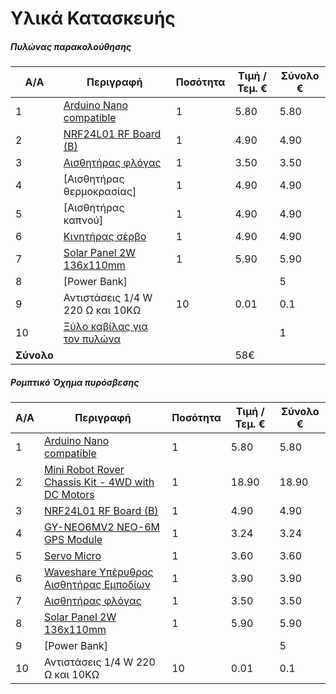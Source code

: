 # Υλικά Κατασκευής

##### Πυλώνας παρακολούθησης

A/A   | Περιγραφή   | Ποσότητα  | Τιμή / Τεμ. € | Σύνολο €
------| ------------|-----------|---------------|----------
1| [Arduino Nano compatible](https://grobotronics.com/nano-ch340-atmega328p-compatible-for-arduino-nano-v3.0.html) | 1  | 5.80  |  5.80
2 | [NRF24L01 RF Board (B)](https://grobotronics.com/nrf24l01-rf-board-b.html)  | 1 | 4.90 | 4.90
3 | [Αισθητήρας φλόγας](https://grobotronics.com/waveshare-flame-sensor.html)  | 1 | 3.50| 3.50
4 | [Αισθητήρας θερμοκρασίας] | 1 | 4.90 | 4.90
5 | [Αισθητήρας καπνού] | 1 | 4.90 | 4.90
6 | [Κινητήρας σέρβο](https://grobotronics.com/servo-micro-1.5kg.cm-plastic-gears-feetech-fs90.html) | 1 | 4.90 | 4.90
7 | [Solar Panel 2W 136x110mm](https://grobotronics.com/solar-panel-2w-136x110mm.html)  | 1  |  5.90 |  5.90 |        
8| [Power Bank] |   |   | 5
9| Αντιστάσεις 1/4 W 220 Ω και 10ΚΩ  | 10  | 0.01  |  0.1
10| [Ξύλο καβίλας για τον πυλώνα](https://www.leroymerlin.gr/gr/xuleia/xuleia-pergolas/metallika-axesouar/kavilia-o6mm-x-m100cm-60683924/)|   |   | 1
  | **Σύνολο**  | | |  58€



##### Ρομπτικό Όχημα πυρόσβεσης

A/A   | Περιγραφή   | Ποσότητα  | Τιμή / Τεμ. € | Σύνολο €
------| ------------|-----------|---------------|----------
1| [Arduino Nano compatible](https://grobotronics.com/nano-ch340-atmega328p-compatible-for-arduino-nano-v3.0.html) | 1  | 5.80  |  5.80
2| [Mini Robot Rover Chassis Kit - 4WD with DC Motors](https://grobotronics.com/mini-robot-rover-chassis-kit-4wd-with-dc-motors.html) | 1  | 18.90  |  18.90
3 | [NRF24L01 RF Board (B)](https://grobotronics.com/nrf24l01-rf-board-b.html)  | 1 | 4.90 | 4.90
4 | [GY-NEO6MV2 NEO-6M GPS Module ](https://www.aliexpress.com/item/32924842206.html?spm=a2g0s.9042311.0.0.5f014c4d069NoL)  | 1 | 3.24 | 3.24
5 | [Servo Micro](https://grobotronics.com/servo-micro-2.2kg.cm-plastic-gears-waveshare-sg90.html)  | 1 | 3.60 | 3.60
6 | [Waveshare Υπέρυθρος Αισθητήρας Εμποδίων](https://grobotronics.com/waveshare-infrared-reflective-sensor.html)  | 1 | 3.90 | 3.90
7 | [Αισθητήρας φλόγας](https://grobotronics.com/waveshare-flame-sensor.html)  | 1 | 3.50| 3.50
8 | [Solar Panel 2W 136x110mm](https://grobotronics.com/solar-panel-2w-136x110mm.html)  | 1  |  5.90 |  5.90 |   
9 | [Power Bank] |   |   | 5
10| Αντιστάσεις 1/4 W 220 Ω και 10ΚΩ  | 10  | 0.01  |  0.1
